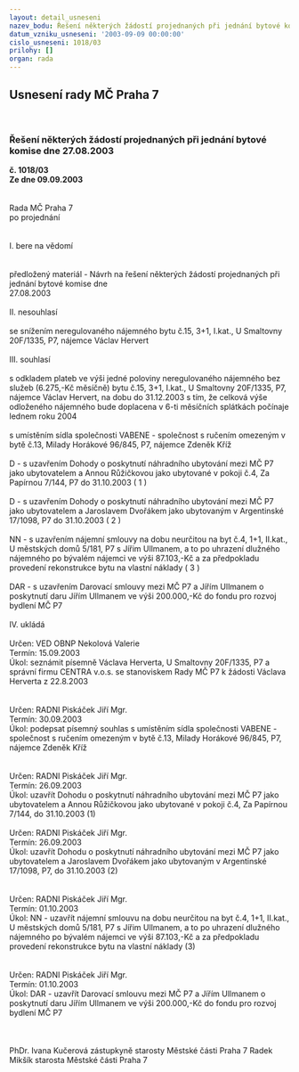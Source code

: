 ```yaml
---
layout: detail_usneseni
nazev_bodu: Řešení některých žádostí projednaných při jednání bytové komise dne 27.08.2003
datum_vzniku_usneseni: '2003-09-09 00:00:00'
cislo_usneseni: 1018/03
prilohy: []
organ: rada
---
```

<div id="ucUsn_pList" class="usn">
	<span><h2>Usnesení rady MČ Praha 7 </h2>
<br></span><div class="standBody">
<span><h3>Řešení některých žádostí projednaných při jednání bytové komise dne 27.08.2003</h3></span><div class="center">
		<strong>č. 1018/03</strong><br>
	</div>
<div class="center">
		<strong>Ze dne 09.09.2003</strong><br><br>
	</div>
<br>Rada MČ Praha 7<br>po projednání<br><br><br>I.	bere na vědomí<br><br> <br>předložený materiál - Návrh na řešení některých žádostí projednaných při jednání bytové komise dne <br>27.08.2003<br><br>II.	nesouhlasí<br><br>se snížením neregulovaného nájemného bytu č.15, 3+1, I.kat., U Smaltovny 20F/1335, P7, nájemce Václav Hervert<br><br>III.	souhlasí <br><br>s odkladem plateb ve výši jedné poloviny neregulovaného nájemného bez služeb (6.275,-Kč měsíčně) bytu č.15, 3+1, I.kat., U Smaltovny 20F/1335, P7, nájemce Václav Hervert, na dobu do 31.12.2003 s tím, že celková výše odloženého nájemného bude doplacena v 6-ti měsíčních splátkách počínaje lednem roku 2004<br><br>s umístěním sídla společnosti VABENE - společnost s ručením omezeným v bytě č.13, Milady Horákové 96/845, P7, nájemce Zdeněk Kříž<br><br>D - s uzavřením Dohody o poskytnutí náhradního ubytování mezi MČ P7 jako ubytovatelem a Annou Růžičkovou jako ubytované v pokoji č.4, Za Papírnou 7/144, P7 do 31.10.2003  ( 1 )<br><br>D - s uzavřením Dohody o poskytnutí náhradního ubytování mezi MČ P7 jako ubytovatelem a Jaroslavem Dvořákem jako ubytovaným v Argentinské 17/1098, P7 do 31.10.2003  ( 2 )<br><br>NN - s uzavřením nájemní smlouvy na dobu neurčitou na byt č.4, 1+1, II.kat., U městských domů 5/181, P7 s Jířim Ullmanem, a to po uhrazení dlužného nájemného po bývalém nájemci ve výši 87.103,-Kč a za předpokladu provedení rekonstrukce bytu na vlastní náklady ( 3 )<br><br>DAR - s uzavřením Darovací smlouvy mezi MČ P7 a Jířím Ullmanem o poskytnutí daru Jířím Ullmanem ve výši 200.000,-Kč do fondu pro rozvoj bydlení MČ P7<br><br>IV.	ukládá <br><br>Určen:	VED OBNP Nekolová Valerie<br>Termín: 15.09.2003<br>Úkol:	seznámit písemně Václava Herverta, U Smaltovny 20F/1335, P7 a správní firmu CENTRA v.o.s. se stanoviskem Rady MČ P7 k žádosti Václava Herverta z 22.8.2003<br> <br><br>Určen:	RADNI Piskáček Jiří Mgr.<br>Termín: 30.09.2003<br>Úkol:	podepsat písemný souhlas s umístěním sídla společnosti VABENE - společnost s ručením omezeným v bytě č.13, Milady Horákové 96/845, P7, nájemce Zdeněk Kříž<br> <br><br>Určen:	RADNI Piskáček Jiří Mgr.<br>Termín: 26.09.2003<br>Úkol:	uzavřít Dohodu o poskytnutí náhradního ubytování mezi MČ P7 jako ubytovatelem a Annou Růžičkovou jako ubytované v pokoji č.4, Za Papírnou 7/144, do 31.10.2003 (1)<br> <br>Určen:	RADNI Piskáček Jiří Mgr.<br>Termín: 26.09.2003<br>Úkol:	uzavřít Dohodu o poskytnutí náhradního ubytování mezi MČ P7 jako ubytovatelem a Jaroslavem Dvořákem jako ubytovaným v Argentinské 17/1098, P7, do 31.10.2003 (2)<br> <br><br>Určen:	RADNI Piskáček Jiří Mgr.<br>Termín: 01.10.2003<br>Úkol:	NN - uzavřít nájemní smlouvu na dobu neurčitou na byt č.4, 1+1, II.kat., U městských domů 5/181, P7 s Jířim Ullmanem, a to po uhrazení dlužného nájemného po bývalém nájemci ve výši 87.103,-Kč a za předpokladu provedení rekonstrukce bytu na vlastní náklady (3)<br> <br> <br>Určen:	RADNI Piskáček Jiří Mgr.<br>Termín: 01.10.2003<br>Úkol:	DAR - uzavřít Darovací smlouvu mezi MČ P7 a Jířím Ullmanem o poskytnutí daru Jířím Ullmanem ve výši 200.000,-Kč do fondu pro rozvoj bydlení MČ P7<br><br> <br>	<br>PhDr. Ivana Kučerová zástupkyně starosty Městské části Praha 7	 Radek Mikšík starosta Městské části Praha 7<br>	<br><br>
</div>
</div>